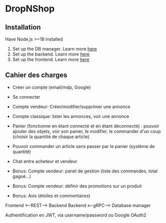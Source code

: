 # DropNShop

## Installation

Have Node.js >=18 installed

1. Set up the DB manager. Learn more [here](./db_manager/README.md)
2. Set up the backend. Learn more [here](./backend/README.md)
3. Set up the frontend. Learn more [here](./frontend/README.md)

## Cahier des charges

- Créer un compte (email/mdp, Google)
- Se connecter
- Compte vendeur: Créer/modifier/supprimer une annonce
- Compte classique: lister les annonces, voir une annonce
- Panier (fonctionne en étant connecté et en étant déconnecté) : pouvoir ajouter des objets, voir son panier, le modifier, le commander d'un coup (choisir la quantité de chaque article)
- Pouvoir commander un article sans passer par le panier (système de quantité)
- Chat entre acheteur et vendeur

- Bonus: Compte vendeur: panel de gestion (liste des commandes, total gagné…)
- Bonus: Compte vendeur: définir des promotions sur un produit
- Bonus: Avis (étoiles et commentaires)

Frontend <--REST--> Backend
Backend <--gRPC--> Database manager

Authentification en JWT, via username/password ou Google OAuth2

